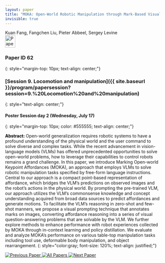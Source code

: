 ```yaml
---
layout: paper
title: "MOKA: Open-World Robotic Manipulation through Mark-Based Visual Prompting"
invisible: true
---
```

<div class="paper-authors">
<div class="paper-author-box">
    <div class="paper-author-name">Kuan Fang, Fangchen Liu, Pieter Abbeel, Sergey Levine</div>
    <div class="paper-author-uni"></div>
</div>

</div><div class="paper-pdf">
                <div> <a href="https://enriquecoronadozu.github.io/rssproceedings2024/rss20/p062.pdf"><img src="{{ site.baseurl }}/images/paper_link.png" alt="Paper Website" width = "33"  height = "40"/></a> </div>
                </div>

### Paper ID 62
{: style="margin-top: 10px; text-align: center;"}

### [Session 9. Locomotion and manipulation]({{ site.baseurl }}/program/papersession?session=9.%20Locomotion%20and%20manipulation)
{: style="text-align: center;"}

#### Poster Session day 2 (Wednesday, July 17)
{: style="margin-top: 10px; color: #555555; text-align: center;"}

<b style="color: black;">Abstract: </b>Open-world generalization requires robotic systems to have a profound understanding of the physical world and the user command to solve diverse and complex tasks. While the recent advancement in vision-language models (VLMs) has offered unprecedented opportunities to solve open-world problems, how to leverage their capabilities to control robots remains a grand challenge. In this paper, we introduce Marking Open-world Keypoint Affordances (MOKA), an approach that employs VLMs to solve robotic manipulation tasks specified by free-form language instructions. Central to our approach is a compact point-based representation of affordance, which bridges the VLM’s predictions on observed images and the robot’s actions in the physical world. By prompting the pre-trained VLM, our approach utilizes the VLM’s commonsense knowledge and concept understanding acquired from broad data sources to predict affordances and generate motions. To facilitate the VLM’s reasoning in zero-shot and few-shot manners, we propose a visual prompting technique that annotates marks on images, converting affordance reasoning into a series of visual question-answering problems that are solvable by the VLM. We further explore methods to enhance performance with robot experiences collected by MOKA through in-context learning and policy distillation. We evaluate and analyze MOKA’s performance on various table-top manipulation tasks including tool use, deformable body manipulation, and object rearrangement.
{: style="color:gray; font-size: 120%; text-align: justified;"}


<div class="paper-menu">
<a href="{{ site.baseurl }}/program/papers/061/"> <img src="{{ site.baseurl }}/images/previous_paper_icon.png" alt="Previous Paper" title="Previous Paper"/> </a>
<a href="{{ site.baseurl }}/program/papers"><img src="{{ site.baseurl }}/images/overview_icon.png" alt="All Papers" title="All Papers"/> </a>
<a href="{{ site.baseurl }}/program/papers/063/"> <img src="{{ site.baseurl }}/images/next_paper_icon.png" alt="Next Paper" title="Next Paper"/> </a>

</div>
